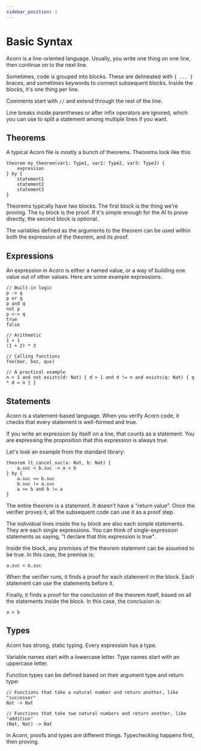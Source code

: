 ```yaml
---
sidebar_position: 1
---
```


# Basic Syntax

Acorn is a line-oriented language. Usually, you write one thing on one line, then continue on to the next line.

Sometimes, code is grouped into blocks. These are delineated with `{ ... }` braces, and sometimes keywords to connect subsequent blocks. Inside the blocks, it's one thing per line.

Comments start with `//` and extend through the rest of the line.

Line breaks inside parentheses or after infix operators are ignored, which you can use to split a statement among multiple lines if you want.

## Theorems

A typical Acorn file is mostly a bunch of theorems. Theorems look like this:

```acorn
theorem my_theorem(var1: Type1, var2: Type2, var3: Type3) {
    expression
} by {
    statement1
    statement2
    statement3
}
```

Theorems typically have two blocks. The first block is the thing we're proving. The `by` block is the proof. If it's simple enough for the AI to prove directly, the second block is optional.

The variables defined as the arguments to the theorem can be used within both the expression of the theorem, and its proof.

## Expressions

An expression in Acorn is either a named value, or a way of building one value out of other values. Here are some example expressions.

```acorn
// Built-in logic
p -> q
p or q
p and q
not p
p <-> q
true
false

// Arithmetic
1 + 1
(1 + 2) * 3

// Calling functions
foo(bar, baz, qux)

// A practical example
n > 1 and not exists(d: Nat) { d > 1 and d != n and exists(q: Nat) { q * d = n } }
```

## Statements

Acorn is a statement-based language. When you verify Acorn code, it checks that every statement is well-formed and true.

If you write an expression by itself on a line, that counts as a statement. You are expressing the proposition that this expression is always true.

Let's look an example from the standard library:

```acorn
theorem lt_cancel_suc(a: Nat, b: Nat) {
    a.suc < b.suc -> a < b
} by {
    a.suc <= b.suc
    b.suc != a.suc
    a <= b and b != a
}
```

The entire theorem is a statement. It doesn't have a "return value". Once the verifier proves it, all the subsequent code can use it as a proof step.

The individual lines inside the `by` block are also each simple statements. They are each single expressions. You can think of single-expression statements as saying, "I declare that this expression is true".

Inside the block, any premises of the theorem statement can be assumed to be true. In this case, the premise is:

```acorn
a.suc < b.suc
```

When the verifier runs, it finds a proof for each statement in the block. Each statement can use the statements before it.

Finally, it finds a proof for the conclusion of the theorem itself, based on all the statements inside the block. In this case, the conclusion is:

```acorn
a < b
```

## Types

Acorn has strong, static typing. Every expression has a type.

Variable names start with a lowercase letter. Type names start with an uppercase letter.

Function types can be defined based on their argument type and return type:

```acorn
// Functions that take a natural number and return another, like "successor"
Nat -> Nat

// Functions that take two natural numbers and return another, like "addition"
(Nat, Nat) -> Nat
```

In Acorn, proofs and types are different things. Typechecking happens first, then proving.
